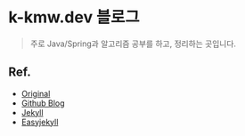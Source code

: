 # k-kmw.dev 블로그

> 주로 Java/Spring과 알고리즘 공부를 하고, 정리하는 곳입니다.

## Ref.

- [Original](https://github.com/sigmadream/gitblog-templates)
- [Github Blog](https://pages.github.com/)
- [Jekyll](https://jekyllrb.com/)
- [Easyjekyll](https://github.com/Halryang/jekyll-now)
